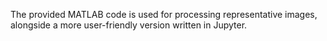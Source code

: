 The provided MATLAB code is used for processing representative images, alongside a more user-friendly version written in Jupyter.
